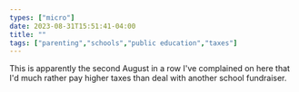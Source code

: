 ```yaml
---
types: ["micro"]
date: 2023-08-31T15:51:41-04:00
title: ""
tags: ["parenting","schools","public education","taxes"]
---
```

This is apparently the second August in a row I've complained on here that I'd much rather pay higher taxes than deal with another school fundraiser.
